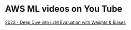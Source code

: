 # AWS ML videos on You Tube

[2023 - Deep Dive into LLM Evaluation with Weights & Biases](./2023-LLM-eval-with-Weights-and-Biases/README.md)
